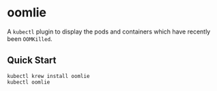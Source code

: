 # oomlie

A `kubectl` plugin to display the pods and containers which have recently been `OOMKilled`.

## Quick Start

```
kubectl krew install oomlie
kubectl oomlie
```

